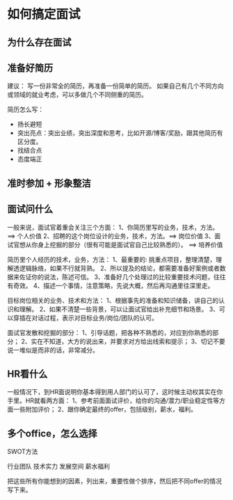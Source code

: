 # 如何搞定面试

## 为什么存在面试

## 准备好简历

建议：
写一份非常全的简历，再准备一份简单的简历。
如果自己有几个不同方向或领域的就业考虑，可以多做几个不同侧重的简历。

简历怎么写：

* 扬长避短
* 突出亮点：突出业绩，突出深度和思考，比如开源/博客/奖励，跟其他简历有区分度。
* 找结合点
* 态度端正

## 准时参加 + 形象整洁

## 面试问什么

一般来说，面试官着重会关注三个方面：
1、你简历里写的业务，技术，方法。 ==> 个人价值
2、招聘的这个岗位设计的业务，技术，方法。==> 岗位价值
3、面试官想从你身上挖掘的部分（很有可能是面试官自己比较熟悉的）。 ==> 培养价值

简历里个人经历的技术，业务，方法：
1、最重要的: 挑重点项目，整理清楚，理解透逻辑脉络，如果不行就背熟。
2、所以提及的结论，都需要准备好案例或者数据来佐证你的说法，陈述可信。
3、准备好几个处理过的比较重要技术问题，往往有奇效。
4、描述一个事情，注意策略，先说大概，然后再沟通里往深里走。

目标岗位相关的业务、技术和方法：
1、根据事先的准备和知识储备，讲自己的认识和理解。
2、如果不清楚一些背景，可以让面试官给出补充细节和场景。
3、可以穿插在对话过程，表示对目标业务/岗位/团队的认可。

面试官发散和挖掘的部分：
1、引导话题，把各种不熟悉的，对应到你熟悉的部分；
2、实在不知道，大方的说出来，并要求对方给出线索和提示；
3、切记不要说一堆似是而非的话，非常减分。

## HR看什么

一般情况下，到HR面说明你基本得到用人部门的认可了，这时候主动权其实在你手里。HR就看两方面：
1、参考前面面试评价，给你的沟通/潜力/职业稳定性等方面一些附加评价；
2、跟你确定最终的offer，包括级别，薪水，福利。

## 多个office，怎么选择

SWOT方法

行业团队
技术实力
发展空间
薪水福利

把这些所有你能想到的因素，列出来，重要性做个排序，然后把不同offer的情况写下来。
